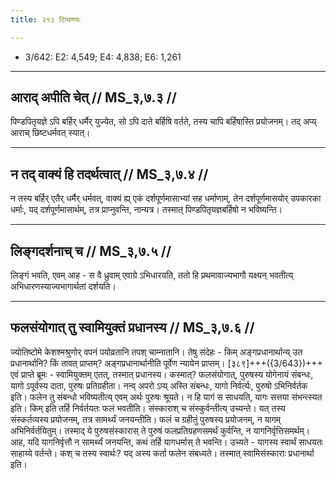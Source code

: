```yaml
---
title: २१३ टिप्पणयः

---
```

- 3/642: E2: 4,549; E4: 4,838; E6: 1,261

____________________________________________


## आराद् अपीति चेत् // MS_३,७.३ //

पिण्डपितृयज्ञे ऽपि बर्हिर् धर्मैर् युज्येत, सो ऽपि दाते बर्हिषि वर्तते, तस्य चापि बर्हिषास्ति प्रयोजनम्। तद् अप्य् आराच् छिष्टधर्मवत् स्यात्।


____________________________________________


## न तद् वाक्यं हि तदर्थत्वात् // MS_३,७.४ //

न तस्य बर्हिर् एतैर् धर्मैर् धर्मवत्, वाक्यं ह्य् एकं दर्शपूर्णमासाभ्यां सह धर्माणाम्, तेन दर्शपूर्णमासयोर् उपकारका धर्माः, यद् दर्शपूर्णमासार्थम्, तत्र प्राप्नुवन्ति, नान्यत्र। तस्मात् पिण्डपितृयज्ञबर्हिषो न भविष्यन्ति।


____________________________________________


## लिङ्गदर्शनाच् च // MS_३,७.५ //

लिङ्गं भवति, एवम् आह - स वै ध्रुवाम् एवाग्रे ऽभिधारयति, ततो हि प्रथमावाज्यभागौ यक्ष्यन् भवतीत्य् अभिधारणस्याज्यभागार्थतां दर्शयति।


____________________________________________


## फलसंयोगात् तु स्वामियुक्तं प्रधानस्य // MS_३,७.६ //

ज्योतिष्टोमे केशश्मश्रुणोर् वपनं पयोव्रतानि तपश् चाम्नातानि। तेषु संदेहः - किम् अङ्गप्रधानार्थान्य् उत प्रधानार्थानि? किं तावत् प्राप्तम्? अङ्गप्रधानार्थानीति पूर्वेण न्यायेन प्राप्तम्।
[३८९]+++({3/643})+++ एवं प्राप्ते ब्रूमः - स्वामियुक्तम् एतत्, तस्मात् प्रधानस्य। कस्मात्? फलसंयोगात्, पुरुषस्य योगेनायं संबन्धः, यागो ऽपूर्वस्य दाता, पुरुषः प्रतिग्रहीता। नन्व् अपरो ऽप्य् अस्ति संबन्धः, यागो निर्वर्त्यः, पुरुषो ऽभिनिर्वर्तक इति। फलेन तु संबन्धो भविष्यतीत्य् एवम् अर्थः पुरुषः श्रूयते। न हि यागं स साधयति, यागः सत्तया संभन्त्स्यत इति। किम् इति तर्हि निर्वर्तयतः फलं भवतीति। संस्काराश् च संस्कुर्वन्तीत्य् उच्यन्ते। यत् तस्य संस्कर्तव्यस्य प्रयोजनम्, तत्र सामर्थ्यं जनयन्तीति। फलं च ग्रहीतुं पुरुषस्य प्रयोजनम्, न यागम् अभिनिर्वर्तयितुम्। तस्माद् ये पुरुषसंस्कारास् ते पुरुषं फलप्रतिग्रहणसमर्थं कुर्वन्ति, न यागनिर्वृत्तिसमर्थम्। आह, यदि यागनिर्वृत्तौ न सामर्थ्यं जनयन्ति, कथं तर्हि यागधर्मास् ते भवन्ति। उच्यते - यागस्य स्वार्थं साधयतः साहाय्ये वर्तन्ते। कश् च तस्य स्वार्थः? यद् अस्य कर्ता फलेन संबध्यते। तस्मात् स्वामिसंस्काराः प्रधानार्था इति।
